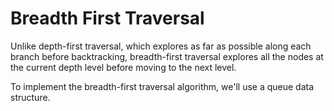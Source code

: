 # Breadth First Traversal

Unlike depth-first traversal, which explores as far as possible along each branch before backtracking, breadth-first traversal explores all the nodes at the current depth level before moving to the next level.

To implement the breadth-first traversal algorithm, we'll use a queue data structure.
